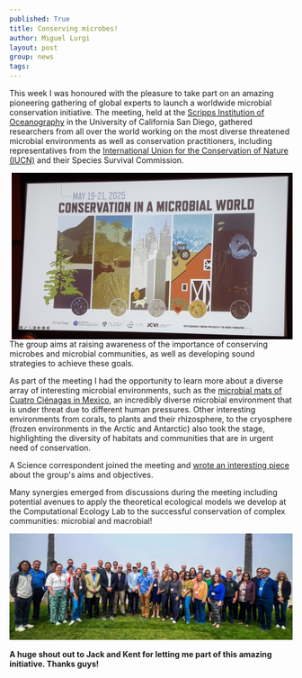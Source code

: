 ```yaml
---
published: True
title: Conserving microbes!
author: Miguel Lurgi
layout: post
group: news
tags: 
---
```


This week I was honoured with the pleasure to take part on an amazing pioneering gathering of global experts to launch a worldwide microbial conservation initiative. The meeting, held at the [Scripps Institution of Oceanography](https://scripps.ucsd.edu/) in the University of California San Diego, gathered researchers from all over the world working on the most diverse threatened microbial environments as well as conservation practitioners, including representatives from the [International Union for the Conservation of Nature (IUCN)](https://iucn.org/) and their Species Survival Commission.

<img style="float: right;" src="/static/img/news/2025_Microbial-Conservation-Scripps.jpg" alt="Microbial Conservation" class="img-fluid" width="500">

The group aims at raising awareness of the importance of conserving microbes and microbial communities, as well as developing sound strategies to achieve these goals.

As part of the meeting I had the opportunity to learn more about a diverse array of interesting microbial environments, such as the [microbial mats of Cuatro Ciénagas in Mexico](https://elifesciences.org/articles/38278), an incredibly diverse microbial environment that is under threat due to different human pressures. Other interesting environments from corals, to plants and their rhizosphere, to the cryosphere (frozen environments in the Arctic and Antarctic) also took the stage, highlighting the diversity of habitats and communities that are in urgent need of conservation.

A Science correspondent joined the meeting and [wrote an interesting piece](https://www.science.org/content/article/publicity-problem-new-group-pushes-microbes-be-conserved-other-endangered-species) about the group's aims and objectives.

Many synergies emerged from discussions during the meeting including potential avenues to apply the theoretical ecological models we develop at the Computational Ecology Lab to the successful conservation of complex communities: microbial and macrobial!

<p style="text-align:center;"><img src="/static/img/news/2025_Microbial-Group.jpg" alt="Group photo" class="img-fluid" width="900"></p>

**A huge shout out to Jack and Kent for letting me part of this amazing initiative. Thanks guys!** 
